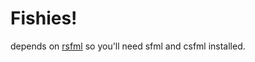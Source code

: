 # Fishies!

depends on [rsfml](https://github.com/jeremyletang/rust-sfml) so you'll need
sfml and csfml installed.
